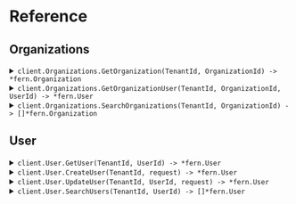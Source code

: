 # Reference
## Organizations
<details><summary><code>client.Organizations.GetOrganization(TenantId, OrganizationId) -> *fern.Organization</code></summary>
<dl>
<dd>

#### 🔌 Usage

<dl>
<dd>

<dl>
<dd>

```go
client.Organizations.GetOrganization(
        context.TODO(),
        "tenant_id",
        "organization_id",
    )
}
```
</dd>
</dl>
</dd>
</dl>

#### ⚙️ Parameters

<dl>
<dd>

<dl>
<dd>

**tenantId:** `string` 
    
</dd>
</dl>

<dl>
<dd>

**organizationId:** `string` 
    
</dd>
</dl>
</dd>
</dl>


</dd>
</dl>
</details>

<details><summary><code>client.Organizations.GetOrganizationUser(TenantId, OrganizationId, UserId) -> *fern.User</code></summary>
<dl>
<dd>

#### 🔌 Usage

<dl>
<dd>

<dl>
<dd>

```go
client.Organizations.GetOrganizationUser(
        context.TODO(),
        "tenant_id",
        "organization_id",
        "user_id",
    )
}
```
</dd>
</dl>
</dd>
</dl>

#### ⚙️ Parameters

<dl>
<dd>

<dl>
<dd>

**tenantId:** `string` 
    
</dd>
</dl>

<dl>
<dd>

**organizationId:** `string` 
    
</dd>
</dl>

<dl>
<dd>

**userId:** `string` 
    
</dd>
</dl>
</dd>
</dl>


</dd>
</dl>
</details>

<details><summary><code>client.Organizations.SearchOrganizations(TenantId, OrganizationId) -> []*fern.Organization</code></summary>
<dl>
<dd>

#### 🔌 Usage

<dl>
<dd>

<dl>
<dd>

```go
client.Organizations.SearchOrganizations(
        context.TODO(),
        "tenant_id",
        "organization_id",
        &fern.SearchOrganizationsRequest{
            Limit: fern.Int(
                1,
            ),
        },
    )
}
```
</dd>
</dl>
</dd>
</dl>

#### ⚙️ Parameters

<dl>
<dd>

<dl>
<dd>

**tenantId:** `string` 
    
</dd>
</dl>

<dl>
<dd>

**organizationId:** `string` 
    
</dd>
</dl>

<dl>
<dd>

**limit:** `*int` 
    
</dd>
</dl>
</dd>
</dl>


</dd>
</dl>
</details>

## User
<details><summary><code>client.User.GetUser(TenantId, UserId) -> *fern.User</code></summary>
<dl>
<dd>

#### 🔌 Usage

<dl>
<dd>

<dl>
<dd>

```go
client.User.GetUser(
        context.TODO(),
        "tenant_id",
        "user_id",
    )
}
```
</dd>
</dl>
</dd>
</dl>

#### ⚙️ Parameters

<dl>
<dd>

<dl>
<dd>

**tenantId:** `string` 
    
</dd>
</dl>

<dl>
<dd>

**userId:** `string` 
    
</dd>
</dl>
</dd>
</dl>


</dd>
</dl>
</details>

<details><summary><code>client.User.CreateUser(TenantId, request) -> *fern.User</code></summary>
<dl>
<dd>

#### 🔌 Usage

<dl>
<dd>

<dl>
<dd>

```go
client.User.CreateUser(
        context.TODO(),
        "tenant_id",
        &fern.User{
            Name: "name",
            Tags: []string{
                "tags",
                "tags",
            },
        },
    )
}
```
</dd>
</dl>
</dd>
</dl>

#### ⚙️ Parameters

<dl>
<dd>

<dl>
<dd>

**tenantId:** `string` 
    
</dd>
</dl>

<dl>
<dd>

**request:** `*fern.User` 
    
</dd>
</dl>
</dd>
</dl>


</dd>
</dl>
</details>

<details><summary><code>client.User.UpdateUser(TenantId, UserId, request) -> *fern.User</code></summary>
<dl>
<dd>

#### 🔌 Usage

<dl>
<dd>

<dl>
<dd>

```go
client.User.UpdateUser(
        context.TODO(),
        "tenant_id",
        "user_id",
        &fern.UpdateUserRequest{
            Body: &fern.User{
                Name: "name",
                Tags: []string{
                    "tags",
                    "tags",
                },
            },
        },
    )
}
```
</dd>
</dl>
</dd>
</dl>

#### ⚙️ Parameters

<dl>
<dd>

<dl>
<dd>

**tenantId:** `string` 
    
</dd>
</dl>

<dl>
<dd>

**userId:** `string` 
    
</dd>
</dl>

<dl>
<dd>

**request:** `*fern.User` 
    
</dd>
</dl>
</dd>
</dl>


</dd>
</dl>
</details>

<details><summary><code>client.User.SearchUsers(TenantId, UserId) -> []*fern.User</code></summary>
<dl>
<dd>

#### 🔌 Usage

<dl>
<dd>

<dl>
<dd>

```go
client.User.SearchUsers(
        context.TODO(),
        "tenant_id",
        "user_id",
        &fern.SearchUsersRequest{
            Limit: fern.Int(
                1,
            ),
        },
    )
}
```
</dd>
</dl>
</dd>
</dl>

#### ⚙️ Parameters

<dl>
<dd>

<dl>
<dd>

**tenantId:** `string` 
    
</dd>
</dl>

<dl>
<dd>

**userId:** `string` 
    
</dd>
</dl>

<dl>
<dd>

**limit:** `*int` 
    
</dd>
</dl>
</dd>
</dl>


</dd>
</dl>
</details>
